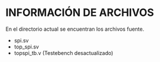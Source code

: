 INFORMACIÓN DE ARCHIVOS	
===

En el directorio actual se encuentran los archivos fuente.
* spi.sv
* top_spi.sv
* topspi_tb.v (Testebench desactualizado)

